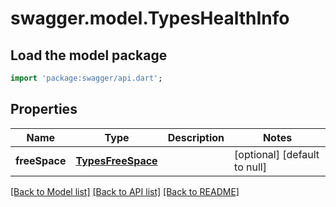# swagger.model.TypesHealthInfo

## Load the model package
```dart
import 'package:swagger/api.dart';
```

## Properties
Name | Type | Description | Notes
------------ | ------------- | ------------- | -------------
**freeSpace** | [**TypesFreeSpace**](TypesFreeSpace.md) |  | [optional] [default to null]

[[Back to Model list]](../README.md#documentation-for-models) [[Back to API list]](../README.md#documentation-for-api-endpoints) [[Back to README]](../README.md)


